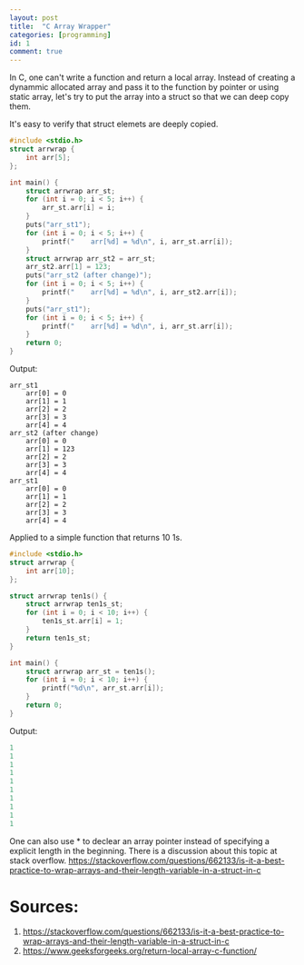 ```yaml
---
layout: post
title:  "C Array Wrapper"
categories: [programming]
id: 1
comment: true
---
```


In C, one can't write a function and return a local array.
Instead of creating a dynammic allocated array and pass it to the function by pointer or using static array,
let's try to put the array into a struct so that we can deep copy them.

It's easy to verify that struct elemets are deeply copied.

```c
#include <stdio.h>
struct arrwrap {
    int arr[5];
};

int main() {
    struct arrwrap arr_st;
    for (int i = 0; i < 5; i++) {
        arr_st.arr[i] = i;
    }
    puts("arr_st1");
    for (int i = 0; i < 5; i++) {
        printf("    arr[%d] = %d\n", i, arr_st.arr[i]);
    }
    struct arrwrap arr_st2 = arr_st;
    arr_st2.arr[1] = 123;
    puts("arr_st2 (after change)");
    for (int i = 0; i < 5; i++) {
        printf("    arr[%d] = %d\n", i, arr_st2.arr[i]);
    }
    puts("arr_st1");
    for (int i = 0; i < 5; i++) {
        printf("    arr[%d] = %d\n", i, arr_st.arr[i]);
    }
    return 0;
}

```

Output:
```
arr_st1
    arr[0] = 0
    arr[1] = 1
    arr[2] = 2
    arr[3] = 3
    arr[4] = 4
arr_st2 (after change)
    arr[0] = 0
    arr[1] = 123
    arr[2] = 2
    arr[3] = 3
    arr[4] = 4
arr_st1
    arr[0] = 0
    arr[1] = 1
    arr[2] = 2
    arr[3] = 3
    arr[4] = 4
```

Applied to a simple function that returns 10 1s.
```c
#include <stdio.h>
struct arrwrap {
	int arr[10];
};

struct arrwrap ten1s() {
    struct arrwrap ten1s_st;
    for (int i = 0; i < 10; i++) {
        ten1s_st.arr[i] = 1;
    }
    return ten1s_st;
}

int main() {
	struct arrwrap arr_st = ten1s();
    for (int i = 0; i < 10; i++) {
        printf("%d\n", arr_st.arr[i]);
    }
    return 0;
}
```
Output:
```c
1
1
1
1
1
1
1
1
1
1
```

One can also use * to declear an array pointer instead of specifying a explicit length in the beginning.
There is a discussion about this topic at stack overflow.
<https://stackoverflow.com/questions/662133/is-it-a-best-practice-to-wrap-arrays-and-their-length-variable-in-a-struct-in-c>

# Sources:
1. <https://stackoverflow.com/questions/662133/is-it-a-best-practice-to-wrap-arrays-and-their-length-variable-in-a-struct-in-c>
2. <https://www.geeksforgeeks.org/return-local-array-c-function/>
